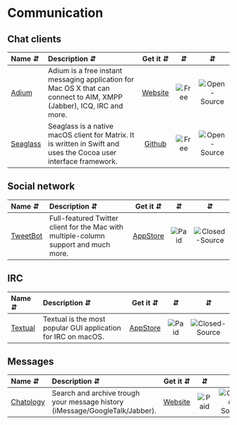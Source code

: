 # Communication

## Chat clients

| Name ⇵ | Description ⇵ | Get it ⇵ | ⇵ | ⇵ |
|:-------|:--------------|:--------:|:-:|:-:|
|[Adium](https://adium.im/)| Adium is a free instant messaging application for Mac OS X that can connect to AIM, XMPP (Jabber), ICQ, IRC and more.|[Website](https://adium.im/)|![Free](symbols/free.svg "Free")|![Open-Source](symbols/open.svg "Open-Source")|
|[Seaglass](https://github.com/neilalexander/seaglass)| Seaglass is a native macOS client for Matrix. It is written in Swift and uses the Cocoa user interface framework.|[Github](https://github.com/neilalexander/seaglass#seaglass)|![Free](symbols/free.svg "Free")|![Open-Source](symbols/open.svg "Open-Source")|


## Social network

| Name ⇵ | Description ⇵ | Get it ⇵ | ⇵ | ⇵ |
|:-------|:--------------|:--------:|:-:|:-:|
|[TweetBot](https://tapbots.com/tweetbot/mac/)| Full-featured Twitter client for the Mac with multiple-column support and much more.|[AppStore](https://apps.apple.com/us/app/tweetbot-3-for-twitter/id1384080005?mt=12)|![Paid](symbols/paid.svg "Paid")|![Closed-Source](symbols/closed.svg "Closed-Source")|


## IRC

| Name ⇵ | Description ⇵ | Get it ⇵ | ⇵ | ⇵ |
|:-------|:--------------|:--------:|:-:|:-:|
|[Textual](https://www.codeux.com/textual/)| Textual is the most popular GUI application for IRC on macOS.|[AppStore](https://apps.apple.com/us/app/textual-7/id1262957439?mt=12)|![Paid](symbols/paid.svg "Paid")|![Closed-Source](symbols/closed.svg "Closed-Source")|


## Messages

| Name ⇵ | Description ⇵ | Get it ⇵ | ⇵ | ⇵ |
|:-------|:--------------|:--------:|:-:|:-:|
|[Chatology](https://flexibits.com/chatology)| Search and archive trough your message history (iMessage/GoogleTalk/Jabber).|[Website](https://flexibits.com/chatology)|![Paid](symbols/paid.svg "Paid")|![Closed-Source](symbols/closed.svg "Closed-Source")|
